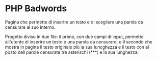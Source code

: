 # PHP Badwords

Pagina che permette di inserire un testo e di scegliere una parola da censurare al suo interno.

Progetto diviso in due file: 
il primo, con due campi di input, permette all'utente di inserire un testo e una parola da censurare, e il secondo che mostra in pagina il testo originale più la sua luncghezza e il testo con al posto dell parole censurate tre asterischi (***) e la sua lunghezza.      